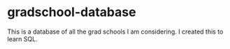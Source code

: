 # gradschool-database
This is a database of all the grad schools I am considering. I created this to learn SQL. 
